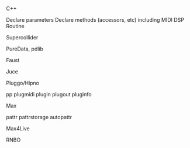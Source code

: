 
C++ 

Declare parameters
Declare methods (accessors, etc)
  including MIDI
DSP Routine

Supercollider

PureData, pdlib

Faust

Juce

Pluggo/Hipno

pp
plugmidi
plugin
plugout
pluginfo

Max

pattr
pattrstorage
autopattr

Max4Live




RNBO
